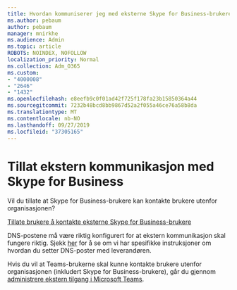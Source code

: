 ```yaml
---
title: Hvordan kommuniserer jeg med eksterne Skype for Business-brukere
ms.author: pebaum
author: pebaum
manager: mnirkhe
ms.audience: Admin
ms.topic: article
ROBOTS: NOINDEX, NOFOLLOW
localization_priority: Normal
ms.collection: Adm_O365
ms.custom:
- "4000008"
- "2646"
- "1432"
ms.openlocfilehash: e8eefb9c0f01ad42f725f178fa23b15850364a44
ms.sourcegitcommit: 7232b48bcd8bb9867d52a2f055a46ce76a58b8da
ms.translationtype: MT
ms.contentlocale: nb-NO
ms.lasthandoff: 09/27/2019
ms.locfileid: "37305165"
---
```

# <a name="allow-external-communications-with-skype-for-business"></a>Tillat ekstern kommunikasjon med Skype for Business 

Vil du tillate at Skype for Business-brukere kan kontakte brukere utenfor organisasjonen? 

[Tillate brukere å kontakte eksterne Skype for Business-brukere](https://docs.microsoft.com/skypeforbusiness/set-up-skype-for-business-online/allow-users-to-contact-external-skype-for-business-users)

DNS-postene må være riktig konfigurert for at ekstern kommunikasjon skal fungere riktig. Sjekk [her](https://docs.microsoft.com/office365/admin/get-help-with-domains/set-up-your-domain-host-specific-instructions?view=o365-worldwide) for å se om vi har spesifikke instruksjoner om hvordan du setter DNS-poster med leverandøren. 

Hvis du vil at Teams-brukerne skal kunne kontakte brukere utenfor organisasjonen (inkludert Skype for Business-brukere), går du gjennom [administrere ekstern tilgang i Microsoft Teams](https://docs.microsoft.com/microsoftteams/let-your-teams-users-communicate-with-other-people). 